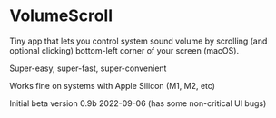 # VolumeScroll
Tiny app that lets you control system sound volume by scrolling (and optional clicking) bottom-left corner of your screen (macOS).

Super-easy, super-fast, super-convenient

Works fine on systems with Apple Silicon (M1, M2, etc)  

Initial beta version 0.9b 2022-09-06 (has some non-critical UI bugs)
